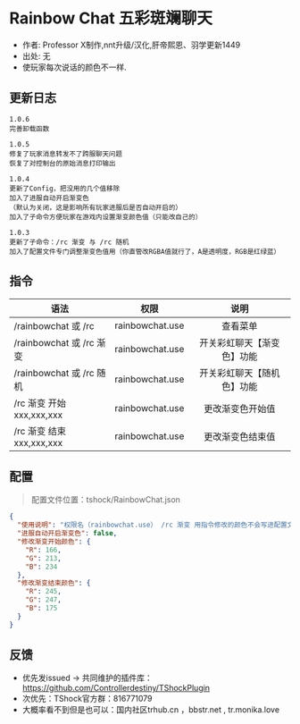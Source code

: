 # Rainbow Chat 五彩斑斓聊天

- 作者: Professor X制作,nnt升级/汉化,肝帝熙恩、羽学更新1449
- 出处: 无
- 使玩家每次说话的颜色不一样.

## 更新日志

```
1.0.6
完善卸载函数

1.0.5
修复了玩家消息转发不了跨服聊天问题
恢复了对控制台的原始消息打印输出

1.0.4
更新了Config，把没用的几个值移除
加入了进服自动开启渐变色
（默认为关闭，这是影响所有玩家进服后是否自动开启的）
加入了子命令方便玩家在游戏内设置渐变颜色值（只能改自己的）

1.0.3
更新了子命令：/rc 渐变 与 /rc 随机
加入了配置文件专门调整渐变色值用（你直管改RGBA值就行了，A是透明度，RGB是红绿蓝）
```

## 指令

| 语法           |        权限         |   说明   |
| -------------- | :-----------------: | :------: |
| /rainbowchat 或 /rc | rainbowchat.use  |   查看菜单   |
| /rainbowchat 或 /rc 渐变| rainbowchat.use  |   开关彩虹聊天【渐变色】功能   |
| /rainbowchat 或 /rc 随机| rainbowchat.use  |   开关彩虹聊天【随机色】功能   |
| /rc 渐变 开始 xxx,xxx,xxx| rainbowchat.use  |   更改渐变色开始值   |
| /rc 渐变 结束 xxx,xxx,xxx| rainbowchat.use  |   更改渐变色结束值   |



## 配置
> 配置文件位置：tshock/RainbowChat.json
```json
{
  "使用说明": "权限名（rainbowchat.use） /rc 渐变 用指令修改的颜色不会写进配置文件，这里改的是全体默认渐变色，开启【随机】渐变会默认失效",
  "进服自动开启渐变色": false,
  "修改渐变开始颜色": {
    "R": 166,
    "G": 213,
    "B": 234
  },
  "修改渐变结束颜色": {
    "R": 245,
    "G": 247,
    "B": 175
  }
}
```
## 反馈
- 优先发issued -> 共同维护的插件库：https://github.com/Controllerdestiny/TShockPlugin
- 次优先：TShock官方群：816771079
- 大概率看不到但是也可以：国内社区trhub.cn ，bbstr.net , tr.monika.love
